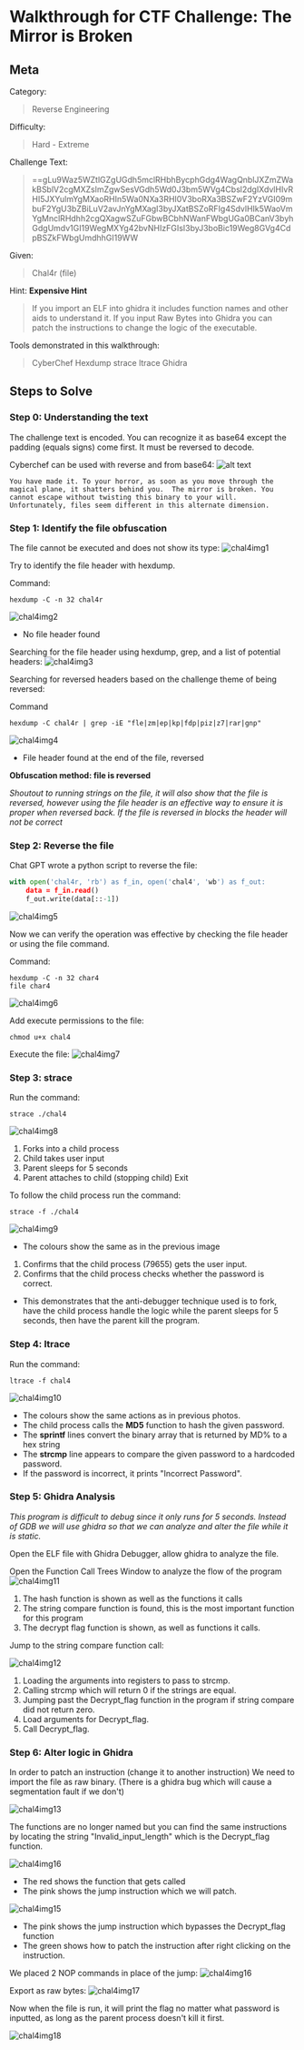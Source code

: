 # Walkthrough for CTF Challenge: The Mirror is Broken

## Meta

Category:
> Reverse Engineering

Difficulty:
> Hard - Extreme

Challenge Text: 
> ==gLu9Waz5WZtlGZgUGdh5mclRHbhBycphGdg4WagQnblJXZmZWakBSblV2cgMXZslmZgwSesVGdh5Wd0J3bm5WVg4Cbsl2dgIXdvlHIvRHI5JXYulmYgMXaoRHIn5Wa0NXa3RHI0V3boRXa3BSZwF2YzVGI09mbuF2YgU3bZBiLuV2avJnYgMXagI3byJXatBSZoRFIg4SdvlHIk5WaoVmYgMnclRHdhh2cgQXagwSZuFGbwBCbhNWanFWbgUGa0BCanV3byhGdgUmdv1GI19WegMXYg42bvNHIzFGIsI3byJ3boBic19Weg8GVg4CdpBSZkFWbgUmdhhGI19WW

Given: 
> Chal4r (file)

Hint:
**Expensive Hint**
> If you import an ELF into ghidra it includes function names and other aids to understand it. If you input Raw Bytes into Ghidra you can patch the instructions to change the logic of the executable. 

Tools demonstrated in this walkthrough: 
> CyberChef
> Hexdump
> strace
> ltrace
> Ghidra



## Steps to Solve

### Step 0: Understanding the text

The challenge text is encoded. You can recognize it as base64 except the padding (equals signs) come first. It must be reversed to decode. 

Cyberchef can be used with reverse and from base64:
![alt text](image-7.png)

```
You have made it. To your horror, as soon as you move through the magical plane, it shatters behind you.  The mirror is broken. You cannot escape without twisting this binary to your will. Unfortunately, files seem different in this alternate dimension.
```

### Step 1: Identify the file obfuscation

The file cannot be executed and does not show its type:
![chal4img1](chal4img1.png)

Try to identify the file header with hexdump.

Command:
```
hexdump -C -n 32 chal4r
```
![chal4img2](chal4img2.png)
- No file header found

Searching for the file header using hexdump, grep, and a list of potential headers:
![chal4img3](chal4img3.png)

Searching for reversed headers based on the challenge theme of being reversed:

Command
```
hexdump -C chal4r | grep -iE "fle|zm|ep|kp|fdp|piz|z7|rar|gnp"
```
![chal4img4](chal4img4.png)
- File header found at the end of the file, reversed

**Obfuscation method: file is reversed** 

*Shoutout to running strings on the file, it will also show that the file is reversed, however using the file header is an effective way to ensure it is proper when reversed back. If the file is reversed in blocks the header will not be correct*


### Step 2: Reverse the file
Chat GPT wrote a python script to reverse the file:
```py
with open('chal4r, 'rb') as f_in, open('chal4', 'wb') as f_out:
    data = f_in.read()
    f_out.write(data[::-1])
```
![chal4img5](chal4img5.png)

Now we can verify the operation was effective by checking the file header or using the file command.

Command:
```
hexdump -C -n 32 char4
file char4
```
![chal4img6](chal4img6.png)

Add execute permissions to the file:
```
chmod u+x chal4
```

Execute the file:
![chal4img7](chal4img7.png) 

### Step 3: strace

Run the command:
```
strace ./chal4
```
![chal4img8](chal4img8.png)
1) Forks into a child process
2) Child takes user input
3) Parent sleeps for 5 seconds
4) Parent attaches to child (stopping child)
  Exit

To follow the child process run the command:
```
strace -f ./chal4
```
![chal4img9](chal4img9.png)
- The colours show the same as in the previous image
1) Confirms that the child process (79655) gets the user input.
2) Confirms that the child process checks whether the password is correct.
- This demonstrates that the anti-debugger technique used is to fork, have the child process handle the logic while the parent sleeps for 5 seconds, then have the parent kill the program. 


### Step 4: ltrace

Run the command:
```
ltrace -f chal4
```

![chal4img10](chal4img10.png)
- The colours show the same actions as in previous photos.
- The child process calls the **MD5** function to hash the given password.
- The **sprintf** lines convert the binary array that is returned by MD% to a hex string
- The **strcmp** line appears to compare the given password to a hardcoded password. 
- If the password is incorrect, it prints "Incorrect Password".

### Step 5: Ghidra Analysis
*This program is difficult to debug since it only runs for 5 seconds. Instead of GDB we will use ghidra so that we can analyze and alter the file while it is static.* 


Open the ELF file with Ghidra Debugger, allow ghidra to analyze the file.

Open the Function Call Trees Window to analyze the flow of the program
![chal4img11](chal4img11.png)
1) The hash function is shown as well as the functions it calls
2) The string compare function is found, this is the most important function for this program
3) The decrypt flag function is shown, as well as functions it calls. 

Jump to the string compare function call:

![chal4img12](chal4img12.png)
 1) Loading the arguments into registers to pass to strcmp.
 2) Calling strcmp which will return 0 if the strings are equal.
 3) Jumping past the Decrypt_flag function in the program if string compare did not return zero.
 4) Load arguments for Decrypt_flag.
 5) Call Decrypt_flag.

### Step 6: Alter logic in Ghidra

In order to patch an instruction (change it to another instruction) We need to import the file as raw binary. (There is a ghidra bug which will cause a segmentation fault if we don't)

![chal4img13](chal4img13.png)

The functions are no longer named but you can find the same instructions by locating the string "Invalid_input_length" which is the Decrypt_flag function.  

![chal4img16](chal4img14.png)
- The red shows the function that gets called
- The pink shows the jump instruction which we will patch. 


![chal4img15](chal4img15.png)
- The pink shows the jump instruction which bypasses the Decrypt_flag function
- The green shows how to patch the instruction after right clicking on the instruction.

We placed 2 NOP commands in place of the jump:
![chal4img16](chal4img16.png)

Export as raw bytes:
![chal4img17](chal4img17.png)

Now when the file is run, it will print the flag no matter what password is inputted, as long as the parent process doesn't kill it first. 

![chal4img18](chal4img18.png)

